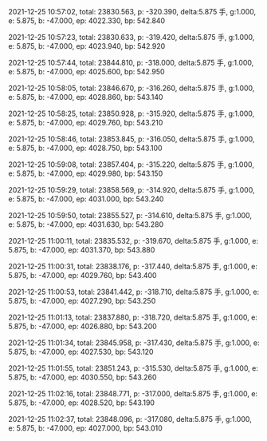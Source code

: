 2021-12-25 10:57:02, total: 23830.563, p: -320.390, delta:5.875 手, g:1.000, e: 5.875, b: -47.000, ep: 4022.330, bp: 542.840

2021-12-25 10:57:23, total: 23830.633, p: -319.420, delta:5.875 手, g:1.000, e: 5.875, b: -47.000, ep: 4023.940, bp: 542.920

2021-12-25 10:57:44, total: 23844.810, p: -318.000, delta:5.875 手, g:1.000, e: 5.875, b: -47.000, ep: 4025.600, bp: 542.950

2021-12-25 10:58:05, total: 23846.670, p: -316.260, delta:5.875 手, g:1.000, e: 5.875, b: -47.000, ep: 4028.860, bp: 543.140

2021-12-25 10:58:25, total: 23850.928, p: -315.920, delta:5.875 手, g:1.000, e: 5.875, b: -47.000, ep: 4029.760, bp: 543.210

2021-12-25 10:58:46, total: 23853.845, p: -316.050, delta:5.875 手, g:1.000, e: 5.875, b: -47.000, ep: 4028.750, bp: 543.100

2021-12-25 10:59:08, total: 23857.404, p: -315.220, delta:5.875 手, g:1.000, e: 5.875, b: -47.000, ep: 4029.980, bp: 543.150

2021-12-25 10:59:29, total: 23858.569, p: -314.920, delta:5.875 手, g:1.000, e: 5.875, b: -47.000, ep: 4031.000, bp: 543.240

2021-12-25 10:59:50, total: 23855.527, p: -314.610, delta:5.875 手, g:1.000, e: 5.875, b: -47.000, ep: 4031.630, bp: 543.280

2021-12-25 11:00:11, total: 23835.532, p: -319.670, delta:5.875 手, g:1.000, e: 5.875, b: -47.000, ep: 4031.370, bp: 543.880

2021-12-25 11:00:31, total: 23838.176, p: -317.440, delta:5.875 手, g:1.000, e: 5.875, b: -47.000, ep: 4029.760, bp: 543.400

2021-12-25 11:00:53, total: 23841.442, p: -318.710, delta:5.875 手, g:1.000, e: 5.875, b: -47.000, ep: 4027.290, bp: 543.250

2021-12-25 11:01:13, total: 23837.880, p: -318.720, delta:5.875 手, g:1.000, e: 5.875, b: -47.000, ep: 4026.880, bp: 543.200

2021-12-25 11:01:34, total: 23845.958, p: -317.430, delta:5.875 手, g:1.000, e: 5.875, b: -47.000, ep: 4027.530, bp: 543.120

2021-12-25 11:01:55, total: 23851.243, p: -315.530, delta:5.875 手, g:1.000, e: 5.875, b: -47.000, ep: 4030.550, bp: 543.260

2021-12-25 11:02:16, total: 23848.771, p: -317.000, delta:5.875 手, g:1.000, e: 5.875, b: -47.000, ep: 4028.520, bp: 543.190

2021-12-25 11:02:37, total: 23848.096, p: -317.080, delta:5.875 手, g:1.000, e: 5.875, b: -47.000, ep: 4027.000, bp: 543.010